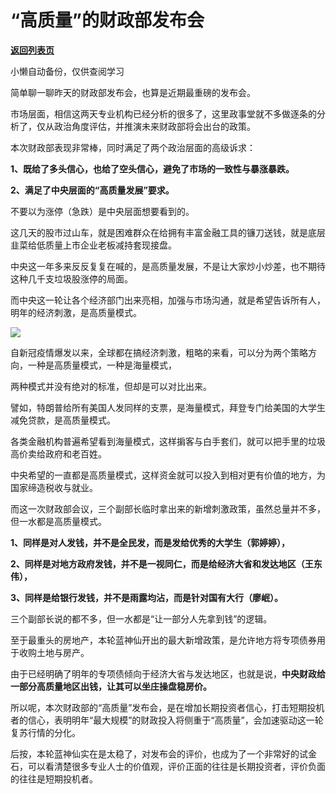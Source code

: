 # “高质量”的财政部发布会

[**返回列表页**](/gzh/政事堂2019)

小懒自动备份，仅供查阅学习

简单聊一聊昨天的财政部发布会，也算是近期最重磅的发布会。  

市场层面，相信这两天专业机构已经分析的很多了，这里政事堂就不多做逐条的分析了，仅从政治角度评估，并推演未来财政部将会出台的政策。  

本次财政部表现非常棒，同时满足了两个政治层面的高级诉求：

**1、既给了多头信心，也给了空头信心，避免了市场的一致性与暴涨暴跌。**

**2、满足了中央层面的“高质量发展”要求。**

不要以为涨停（急跌）是中央层面想要看到的。

这几天的股市过山车，就是困难群众在给拥有丰富金融工具的镰刀送钱，就是底层韭菜给低质量上市企业老板减持套现接盘。

中央这一年多来反反复复在喊的，是高质量发展，不是让大家炒小炒差，也不期待这种几千支垃圾股涨停的局面。

而中央这一轮让各个经济部门出来亮相，加强与市场沟通，就是希望告诉所有人，明年的经济刺激，是高质量模式。

![](https://mmbiz.qpic.cn/mmbiz_jpg/rxhS23yu8cOfJQllPAMQNUdTAZttibZukBkAiaLZPQWEV6omyADzZDOCe31ORgvGniaXzPg5ia82ribk6BG7TlUa9Dw/640?wx_fmt=jpeg&from;=appmsg)

自新冠疫情爆发以来，全球都在搞经济刺激，粗略的来看，可以分为两个策略方向，一种是高质量模式，一种是海量模式，  

两种模式并没有绝对的标准，但却是可以对比出来。

譬如，特朗普给所有美国人发同样的支票，是海量模式，拜登专门给美国的大学生减免贷款，是高质量模式。

各类金融机构普遍希望看到海量模式，这样掮客与白手套们，就可以把手里的垃圾高价卖给政府和老百姓。  

中央希望的一直都是高质量模式，这样资金就可以投入到相对更有价值的地方，为国家缔造税收与就业。  

而这一次财政部会议，三个副部长临时拿出来的新增刺激政策，虽然总量并不多，但一水都是高质量模式。

**1、同样是对人发钱，并不是全民发，而是发给优秀的大学生（郭婷婷），**

**2、同样是对地方政府发钱，并不是一视同仁，而是给经济大省和发达地区（王东伟），**

**3、同样是给银行发钱，并不是雨露均沾，而是针对国有大行（廖岷）。**

三个副部长说的都不多，但一水都是“让一部分人先拿到钱”的逻辑。  

至于最重头的房地产，本轮蓝神仙开出的最大新增政策，是允许地方将专项债券用于收购土地与房产。

由于已经明确了明年的专项债倾向于经济大省与发达地区，也就是说，**中央财政给一部分高质量地区出钱，让其可以坐庄操盘稳房价。**

所以呢，本次财政部的“高质量”发布会，是在增加长期投资者信心，打击短期投机者的信心，表明明年“最大规模”的财政投入将侧重于“高质量”，会加速驱动这一轮复苏行情的分化。

后按，本轮蓝神仙实在是太稳了，对发布会的评价，也成为了一个非常好的试金石，可以看清楚很多专业人士的价值观，评价正面的往往是长期投资者，评价负面的往往是短期投机者。


